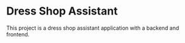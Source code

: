 # Dress Shop Assistant

This project is a dress shop assistant application with a backend and frontend.
